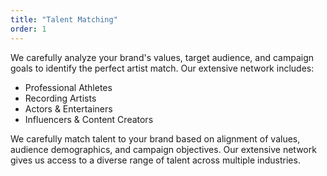 ```yaml
---
title: "Talent Matching"
order: 1
---
```


We carefully analyze your brand's values, target audience, and campaign goals to identify the perfect artist match. Our extensive network includes:

- Professional Athletes
- Recording Artists
- Actors & Entertainers
- Influencers & Content Creators

We carefully match talent to your brand based on alignment of values, audience demographics, and campaign objectives. Our extensive network gives us access to a diverse range of talent across multiple industries.
